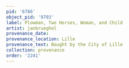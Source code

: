 ```yaml
---
pid: '6786'
object_pid: '9703'
label: Plowman, Two Horses, Woman, and Child
artist: janbrueghel
provenance_date:
provenance_location: Lille
provenance_text: Bought by the City of Lille
collection: provenance
order: '2241'
---
```


